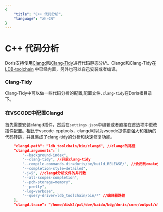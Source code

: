 ```yaml
---
{
    "title": "C++ 代码分析",
    "language": "zh-CN"
}
---
```


<!-- 
Licensed to the Apache Software Foundation (ASF) under one
or more contributor license agreements.  See the NOTICE file
distributed with this work for additional information
regarding copyright ownership.  The ASF licenses this file
to you under the Apache License, Version 2.0 (the
"License"); you may not use this file except in compliance
with the License.  You may obtain a copy of the License at

  http://www.apache.org/licenses/LICENSE-2.0

Unless required by applicable law or agreed to in writing,
software distributed under the License is distributed on an
"AS IS" BASIS, WITHOUT WARRANTIES OR CONDITIONS OF ANY
KIND, either express or implied.  See the License for the
specific language governing permissions and limitations
under the License.
-->

# C++ 代码分析

Doris支持使用[Clangd](https://clangd.llvm.org/)和[Clang-Tidy](https://clang.llvm.org/extra/clang-tidy/)进行代码静态分析。Clangd和Clang-Tidy在[LDB-toolchain](../../docs/install/source-install/compilation-with-ldb-toolchain.md)
中已经内置，另外也可以自己安装或者编译。

### Clang-Tidy
Clang-Tidy中可以做一些代码分析的配置,配置文件`.clang-tidy`在Doris根目录下。

### 在VSCODE中配置Clangd

首先需要安装clangd插件，然后在`settings.json`中编辑或者直接在首选项中更改插件配置。相比于vscode-cpptools，clangd可以为vscode提供更强大和准确的代码转跳，并且集成了clang-tidy的分析和快速修复功能。

```json
    "clangd.path": "ldb_toolchain/bin/clangd", //clangd的路径
    "clangd.arguments": [
        "--background-index",
        "--clang-tidy", //开启clang-tidy
        "--compile-commands-dir=doris/be/build_RELEASE/", //会用到cmake生成的compile_commands.json,所以需要先编译一次生成该文件
        "--completion-style=detailed",
        "-j=5", //clangd分析文件的并行数
        "--all-scopes-completion",
        "--pch-storage=memory",
        "--pretty",
        "-log=verbose",
        "--query-driver=ldb_toolchain/bin/*" //编译器路径
    ],
    "clangd.trace": "/home/disk2/pxl/dev/baidu/bdg/doris/core/output/clangd-server.log" //clangd的日志路径,可以自己设定
```
